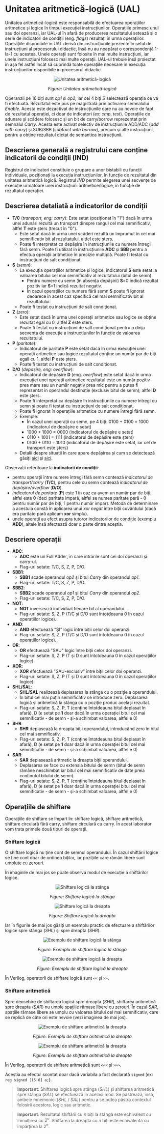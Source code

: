 # Unitatea aritmetică-logică (UAL)

Unitatea aritmetică-logică este responsabilă de efectuarea operațiilor aritmetice și logice în timpul execuției instrucțiunilor. Operațiile primesc unul sau doi operanzi, iar UAL-ul în afară de producerea rezultatului setează și o serie de indicatori de condiții (eng. *flags*) rezultați în urma operațiilor. Operațiile disponibile în UAL derivă din instrucțiunile prezente în setul de instrucțiuni al procesorului didactic, însă nu au neapărat o corespondență 1-la-1 cu acestea. Unele operații sunt folosite în mai multe instrucțiuni, iar unele instrucțiuni folosesc mai multe operații. UAL-ul trebuie însă proiectat în așa fel astfel încât să cuprindă toate operațiile necesare în execuția instrucțiunilor disponibile în procesorul didactic.

<div align="center">

![Unitatea aritmetică-logică](../media/fig_ual.png)



_Figure: Unitatea aritmetică-logică_

</div>

Operanzii pe 16 biți sunt *op1* și *op2*, iar cei 4 biți *S* selectează operația ce va fi efectuată. Rezultatul este pus pe magistrală prin activarea semnalului *Enable*. Acesta este dezactivat de instrucțiunile care nu au nevoie de fapt de rezultatul operației, ci doar de indicatori (ex: *cmp*, *test*). Operațiile de adunare și scădere folosesc și un bit de carry/borrow reprezentat prin semnalul *Carry*. Acesta este activat selectiv de instrucțiunile ADD/ADC (*add with carry*) și SUB/SBB (*subtract with borrow*), precum și alte instrucțiuni, pentru a obține rezultatul dictat de semantica instrucțiunii.

## Descrierea generală a registrului care conține indicatorii de condiții (IND)

Registrul de indicatori constituie o grupare a unor bistabili cu funcții individuale, poziționați la execuția instrucțiunilor, în funcție de rezultatul din unitatea aritmetică logică. Registrul *IND* permite alegerea unei secvențe de execuție următoare unei instrucțiuni aritmetice/logice, în funcție de rezultatul operației.

## Descrierea detaliată a indicatorilor de condiții

* **T/C** (*transport, eng: carry*): Este setat (poziționat în "1") dacă în urma unei adunări rezultă un transport dinspre rangul cel mai semnificativ, altfel **T** este șters (trecut în "0").
  * Este setat dacă în urma unei scăderi rezultă un împrumut în cel mai semnificativ bit al rezultatului, altfel este șters.
  * Poate fi interpretat ca depășire în instrucțiunile cu numere întregi fără semn. Poate fi utilizat în instrucțiunile **ADC** și **SBB** pentru a efectua operații aritmetice în precizie multiplă. Poate fi testat cu instrucțiuni de salt condiționat.
* **S** (*semn*):
  * La execuția operațiilor aritmetice și logice, indicatorul **S** este setat la valoarea bitului cel mai semnificativ al rezultatului (bitul de semn).
    * Pentru numere cu semn (în absența depășirii) **S**=0 indică rezultat pozitiv iar **S**=1 indică rezultat negativ.
    * În cazul operațiilor cu numere fără semn **S** poate fi ignorat deoarece în acest caz specifică cel mai semnificativ bit al rezultatului.
  * Poate fi testat cu instrucțiuni de salt condiționat.
* **Z** (*zero*):
  * Este setat dacă în urma unei operații aritmetice sau logice se obține rezultat egal cu 0, altfel **Z** este șters.
  * Poate fi testat cu instrucțiuni de salt condiționat pentru a dirija secvența de execuție a instrucțiunilor în funcție de valoarea rezultatului.
* **P** (*paritate*):
  * Indicatorul de paritate **P** este setat dacă în urma execuției unei operații aritmetice sau logice rezultatul conține un număr par de biți egali cu 1, altfel **P** este șters.
  * Poate fi testat cu instrucțiuni de salt condiționat.
* **D/O** (*depașire, eng: overflow*):
  * Indicatorul de depășire **D** (eng. *overflow*) este setat dacă în urma execuției unei operații aritmetice rezultatul este un număr pozitiv prea mare sau un număr negativ prea mic pentru a putea fi reprezentat în operandul destinație (exclusiv bitul de semn); altfel **D** este șters.
  * Poate fi interpretat ca depășire în instrucțiunile cu numere întregi cu semn și poate fi testat cu instrucțiuni de salt condiționat.
  * Poate fi ignorat în operațiile aritmetice cu numere întregi fără semn.
  * Exemple:
    * În cazul unei operații cu semn, pe 4 biți: 0100 + 0100 = 1000 (indicatorul de depășire e setat)
    * 1000 + 1000 = 0000 (indicatorul de depășire e setat)
    * 0110 + 1001 = 1111 (indicatorul de depășire este șters)
    * 0100 + 0110 = 1010 (indicatorul de depășire este setat, iar cel de transport este șters)
  * Detalii despre situații în care apare depășirea și cum se detectează găsiți [aici](http://teaching.idallen.com/dat2343/10f/notes/040_overflow.txt) și [aici](http://www.allaboutcircuits.com/vol_4/chpt_2/5.html).

Observații referitoare la **indicatorii de condiții**:
* pentru operații între numere întregi fără semn contează *indicatorul de transport/carry* (**T/C**), pentru cele cu semn contează *indicatorul de depășire/overflow* (**D/O**).
* *indicatorul de paritate* (**P**) este 1 în caz ca avem un număr par de biți, altfel este 0 (deci paritate impară, altfel se numea paritate pară - 0 pentru număr par de biți, 1 pentru număr impar). Metoda de determinare a acestuia constă în aplicarea unui *xor negat* între biții cuvântului (dacă era paritate pară aplicam **xor** simplu).
* unele operații au efect asupra tutoror indicatorilor de condiție (exemplu **ADD**), altele însă afectează doar o parte dintre aceștia.

## Descriere operații

* **ADC**:
  * **ADC** este un Full Adder, în care intrările sunt cei doi operanzi și carry-ul.
  * Flag-uri setate: T/C, S, Z, P, D/O.
* **SBB1**:
  * **SBB1** scade operandul *op2* și bitul *Carry* din operandul *op1*.
  * Flag-uri setate: T/C, S, Z, P, D/O.
* **SBB2**:
  * **SBB2** scade operandul *op1* și bitul *Carry* din operandul *op2*.
  * Flag-uri setate: T/C, S, Z, P, D/O.
* **NOT**:
  * **NOT** inversează individual fiecare bit al operandului.
  * Flag-uri setate: S, Z, P (T/C și D/O sunt întotdeauna 0 în cazul operațiilor logice).
* **AND**:
  * **AND** efectuează "ȘI" logic între biții celor doi operanzi.
  * Flag-uri setate: S, Z, P (T/C și D/O sunt întotdeauna 0 în cazul operațiilor logice).
* **OR**:
  * **OR** efectuează "SAU" logic între biții celor doi operanzi.
  * Flag-uri setate: S, Z, P (T și D sunt întotdeauna 0 în cazul operațiilor logice).
* **XOR**:
  * **XOR** efectuează "SAU-exclusiv" între biții celor doi operanzi.
  * Flag-uri setate: S, Z, P (T și D sunt întotdeauna 0 în cazul operațiilor logice).
* **SHL/SAL**:
  * **SHL/SAL** realizează deplasarea la stânga cu o poziție a operandului.
  * În bitul cel mai puțin semnificativ se introduce zero. Deplasarea logică și aritmetică la stânga cu o poziție produc același rezultat.
  * Flag-uri setate: S, Z, P, T (conține întotdeauna bitul deplasat în afară), D (e setat pe **1** doar dacă în urma operației bitul cel mai semnificativ - de semn - și-a schimbat valoarea, altfel e 0)
* **SHR**:
  * **SHR** deplasează la dreapta biții operandului, introducând zero în bitul cel mai semnificativ.
  * Flag-uri setate: S, Z, P, T (conține întotdeauna bitul deplasat în afară), D (e setat pe **1** doar dacă în urma operației bitul cel mai semnificativ - de semn - și-a schimbat valoarea, altfel e 0)
* **SAR**:
  * **SAR** deplasează aritmetic la dreapta biții operandului.
  * Deplasarea se face cu extensia bitului de semn (bitul de semn rămâne neschimbat iar bitul cel mai semnificativ de date preia conținutul bitului de semn).
  * Flag-uri setate: S, Z, P, T (conține întotdeauna bitul deplasat în afară), D (e setat pe **1** doar dacă în urma operației bitul cel mai semnificativ - de semn - și-a schimbat valoarea, altfel e 0)

## Operațiile de shiftare

Operațiile de shiftare se împart în: shiftare logică, shiftare aritmetică, shiftare circulară fără carry, shiftare circulară cu carry. În acest laborator vom trata primele două tipuri de operații.

### Shiftare logică

O shiftare logică nu ține cont de semnul operandului. În cazul shiftării logice se ține cont doar de ordinea biților, iar pozițiile care rămân libere sunt umplute cu zerouri.

În imaginile de mai jos se poate observa modul de execuție a shiftărilor logice.

<div align="center">

![Shiftare logică la stânga](../media/shl.png?200)

_Figure: Shiftare logică la stânga_

![Shiftare logică la dreapta](../media/shr.png?200)

_Figure: Shiftare logică la dreapta_

</div>

Iar în figurile de mai jos găsiți un exemplu practic de efectuare a shiftărilor logice spre stânga (*SHL*) și spre dreapta (*SHR*).

<div align="center">

![Exemplu de shiftare logică la stânga](../media/shl_sal_example.png?200)

_Figure: Exemplu de shiftare logică la stânga_

![Exemplu de shiftare logică la dreapta](../media/shr_example.png?200)

_Figure: Exemplu de shiftare logică la dreapta_

</div>

În Verilog, operatorii de shiftare logică sunt `<<` și `>>`.

### Shiftare aritmetică

Spre deosebire de shiftarea logică spre dreapta (*SHR*), shiftarea aritmetică spre dreapta (*SAR*) nu umple spațiile rămase libere cu zerouri. În cazul *SAR*, spațiile rămase libere se umplu cu valoarea bitului cel mai semnificativ, care se replică de câte ori este nevoie (vezi imaginea de mai jos).

<div align="center">

![Exemplu de shiftare aritmetică la dreapta](../media/sar.png?200)

_Figure: Exemplu de shiftare aritmetică la dreapta_

![Exemplu de shiftare aritmetică la dreapta](../media/sar_2.png?200)

_Figure: Exemplu de shiftare aritmetică la dreapta_

</div>

În Verilog, operatorii de shiftare aritmetică sunt `<<<` și `>>>`.

Aceștia au efectul scontat doar dacă variabila a fost declarată `signed` (ex: `reg signed [15:0] a;`).

> **Important**: Shiftarea logică spre stânga (*SHL*) și shiftarea aritmetică spre stânga (*SAL*) se efectuează în același mod. Se păstrează, însă, ambele mnemonici (*SHL* / *SAL*) pentru a se putea păstra contextul folosirii acestora, logic sau aritmetic.

> **Important**: Rezultatul shiftării cu *n* biți la stânga este echivalent cu înmulțirea cu $2^n$. Shiftarea la dreapta cu *n* biți este echivalentă cu împărțirea la $2^n$.
